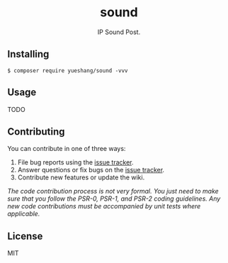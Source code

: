 <h1 align="center"> sound </h1>

<p align="center"> IP Sound Post.</p>


## Installing

```shell
$ composer require yueshang/sound -vvv
```

## Usage

TODO

## Contributing

You can contribute in one of three ways:

1. File bug reports using the [issue tracker](https://github.com/yueshang/sound/issues).
2. Answer questions or fix bugs on the [issue tracker](https://github.com/yueshang/sound/issues).
3. Contribute new features or update the wiki.

_The code contribution process is not very formal. You just need to make sure that you follow the PSR-0, PSR-1, and PSR-2 coding guidelines. Any new code contributions must be accompanied by unit tests where applicable._

## License

MIT